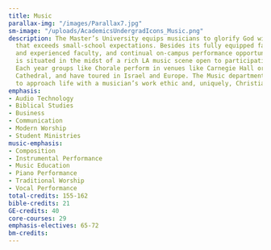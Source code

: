 ```yaml
---
title: Music
parallax-img: "/images/Parallax7.jpg"
sm-image: "/uploads/AcademicsUndergradIcons_Music.png"
description: The Master’s University equips musicians to glorify God with a program
  that exceeds small-school expectations. Besides its fully equipped facilities, beloved
  and experienced faculty, and continual on-campus performance opportunities, TMU
  is situated in the midst of a rich LA music scene open to participation and enjoyment.
  Each year groups like Chorale perform in venues like Carnegie Hall or St. Peter’s
  Cathedral, and have toured in Israel and Europe. The Music department trains students
  to approach life with a musician’s work ethic and, uniquely, Christian humility.
emphasis:
- Audio Technology
- Biblical Studies
- Business
- Communication
- Modern Worship
- Student Ministries
music-emphasis:
- Composition
- Instrumental Performance
- Music Education
- Piano Performance
- Traditional Worship
- Vocal Performance
total-credits: 155-162
bible-credits: 21
GE-credits: 40
core-courses: 29
emphasis-electives: 65-72
bm-credits:
---
```

